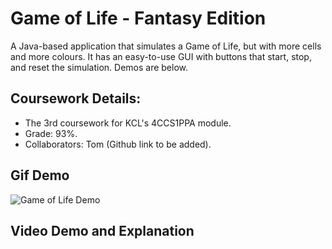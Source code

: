 # Game of Life - Fantasy Edition

A Java-based application that simulates a Game of Life, but with more cells and more colours.
It has an easy-to-use GUI with buttons that start, stop, and reset the simulation.
Demos are below.

## Coursework Details:
- The 3rd coursework for KCL's 4CCS1PPA module.
- Grade: 93%.
- Collaborators: Tom (Github link to be added).

## Gif Demo
![Game of Life Demo](https://i.imgur.com/FdTe8HA.gif)

## Video Demo and Explanation

